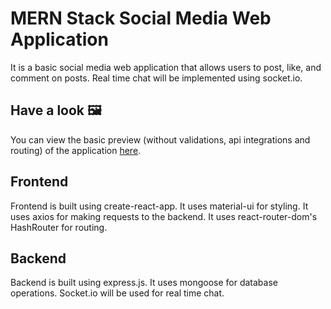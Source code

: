 # MERN Stack Social Media Web Application

It is a basic social media web application that allows users to post, like, and comment on posts. Real time chat will be implemented using socket.io.

## Have a look 🖼️
You can view the basic preview (without validations, api integrations and routing) of the application [here]([[https://thedistortedwajdan.github.io/mern-social-media/]]).

## Frontend

Frontend is built using create-react-app. It uses material-ui for styling. It uses axios for making requests to the backend. It uses react-router-dom's HashRouter for routing.

## Backend

Backend is built using express.js. It uses mongoose for database operations. Socket.io will be used for real time chat.
